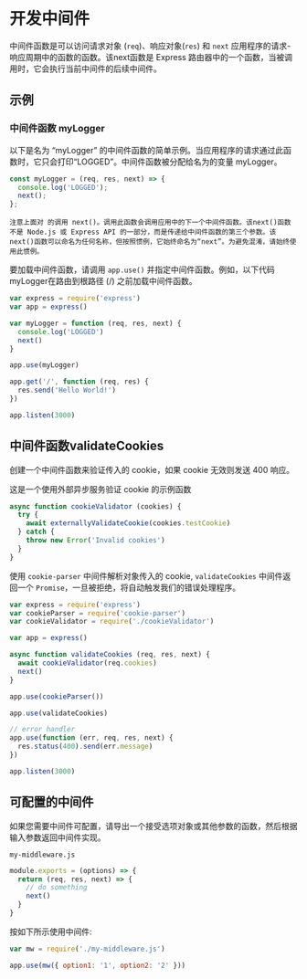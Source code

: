 # 开发中间件
中间件函数是可以访问请求对象 (`req`)、响应对象(`res`) 和 `next` 应用程序的请求-响应周期中的函数的函数。该next函数是 Express 路由器中的一个函数，当被调用时，它会执行当前中间件的后续中间件。

## 示例
### 中间件函数 myLogger
以下是名为 “myLogger” 的中间件函数的简单示例。当应用程序的请求通过此函数时，它只会打印“LOGGED”。中间件函数被分配给名为的变量 myLogger。
```js
const myLogger = (req, res, next) => {
  console.log('LOGGED');
  next();
};
```
`注意上面对 的调用 next()。调用此函数会调用应用中的下一个中间件函数。该next()函数不是 Node.js 或 Express API 的一部分，而是传递给中间件函数的第三个参数。该next()函数可以命名为任何名称，但按照惯例，它始终命名为“next”。为避免混淆，请始终使用此惯例。`

要加载中间件函数，请调用 `app.use()` 并指定中间件函数。例如，以下代码myLogger在路由到根路径 (/) 之前加载中间件函数。
```js
var express = require('express')
var app = express()

var myLogger = function (req, res, next) {
  console.log('LOGGED')
  next()
}

app.use(myLogger)

app.get('/', function (req, res) {
  res.send('Hello World!')
})

app.listen(3000)
```

## 中间件函数validateCookies
创建一个中间件函数来验证传入的 cookie，如果 cookie 无效则发送 400 响应。

这是一个使用外部异步服务验证 cookie 的示例函数
```js
async function cookieValidator (cookies) {
  try {
    await externallyValidateCookie(cookies.testCookie)
  } catch {
    throw new Error('Invalid cookies')
  }
}
```
使用 `cookie-parser` 中间件解析对象传入的 cookie, `validateCookies` 中间件返回一个 `Promise`，一旦被拒绝，将自动触发我们的错误处理程序。
```js
var express = require('express')
var cookieParser = require('cookie-parser')
var cookieValidator = require('./cookieValidator')

var app = express()

async function validateCookies (req, res, next) {
  await cookieValidator(req.cookies)
  next()
}

app.use(cookieParser())

app.use(validateCookies)

// error handler
app.use(function (err, req, res, next) {
  res.status(400).send(err.message)
})

app.listen(3000)
```

## 可配置的中间件
如果您需要中间件可配置，请导出一个接受选项对象或其他参数的函数，然后根据输入参数返回中间件实现。

`my-middleware.js`
```js
module.exports = (options) => {
  return (req, res, next) => {
    // do something
    next()
  }
}
```
按如下所示使用中间件:
```js
var mw = require('./my-middleware.js')

app.use(mw({ option1: '1', option2: '2' }))
```


